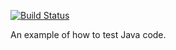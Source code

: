 [![Build Status](http://162.243.92.13/api/badges/rbottino/drone-demo-with-java/status.svg)](http://localhost:8000/rbottino/drone-demo-with-java)

An example of how to test Java code.
